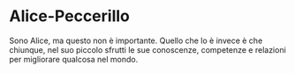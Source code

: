 # Alice-Peccerillo
Sono Alice, ma questo non è importante. Quello che lo è invece è che chiunque, nel suo piccolo sfrutti le sue conoscenze, competenze e relazioni per migliorare qualcosa nel mondo.

